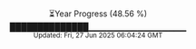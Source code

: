 <p align="center">
⏳Year Progress (48.56 %)<br>
██████████████▁▁▁▁▁▁▁▁▁▁▁▁▁▁▁▁ <br>
<sub>Updated: Fri, 27 Jun 2025 06:04:24 GMT</sub>
</p>

